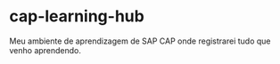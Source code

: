 # cap-learning-hub
Meu ambiente de aprendizagem de SAP CAP onde registrarei tudo que venho aprendendo.
